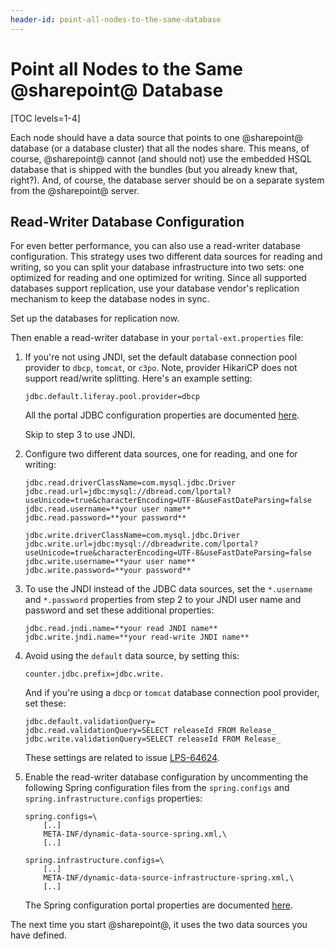 ```yaml
---
header-id: point-all-nodes-to-the-same-database
---
```


# Point all Nodes to the Same @sharepoint@ Database

[TOC levels=1-4]

Each node should have a data source that points to one @sharepoint@ database
(or a database cluster) that all the nodes share. This means, of course,
@sharepoint@ cannot (and should not) use the embedded HSQL database that is
shipped with the bundles (but you already knew that, right?). And, of course,
the database server should be on a separate system from the @sharepoint@ server.

## Read-Writer Database Configuration

For even better performance, you can also use a read-writer database
configuration. This strategy uses two different data sources for reading and
writing, so you can split your database infrastructure into two sets: one
optimized for reading and one optimized for writing. Since all supported
databases support replication, use your database vendor's replication mechanism
to keep the database nodes in sync.

Set up the databases for replication now. 

Then enable a read-writer database in your `portal-ext.properties` file:

1.  If you're not using JNDI, set the default database connection pool provider
    to `dbcp`, `tomcat`, or `c3po`. Note, provider HikariCP does not support
    read/write splitting. Here's an example setting: 

    ```properties
    jdbc.default.liferay.pool.provider=dbcp
    ```

    All the portal JDBC configuration properties are documented
    [here](@platform-ref@/7.2-latest/propertiesdoc/portal.properties.html#JDBC).

    Skip to step 3 to use JNDI. 

2.  Configure two different data sources, one for reading, and one for writing:

    ```properties
    jdbc.read.driverClassName=com.mysql.jdbc.Driver
    jdbc.read.url=jdbc:mysql://dbread.com/lportal?useUnicode=true&characterEncoding=UTF-8&useFastDateParsing=false
    jdbc.read.username=**your user name**
    jdbc.read.password=**your password**

    jdbc.write.driverClassName=com.mysql.jdbc.Driver
    jdbc.write.url=jdbc:mysql://dbreadwrite.com/lportal?useUnicode=true&characterEncoding=UTF-8&useFastDateParsing=false
    jdbc.write.username=**your user name**
    jdbc.write.password=**your password**
    ```

3.  To use the JNDI instead of the JDBC data sources, set the `*.username` and
    `*.password` properties from step 2 to your JNDI user name and password and set
    these additional properties:

    ```properties
    jdbc.read.jndi.name=**your read JNDI name**
    jdbc.write.jndi.name=**your read-write JNDI name**
    ```

4.  Avoid using the `default` data source, by setting this:

    ```properties
    counter.jdbc.prefix=jdbc.write.
    ```

    And if you're using a `dbcp` or `tomcat` database connection pool provider,
    set these:

    ```properties
    jdbc.default.validationQuery=
    jdbc.read.validationQuery=SELECT releaseId FROM Release_
    jdbc.write.validationQuery=SELECT releaseId FROM Release_
    ```

    These settings are related to issue 
    [LPS-64624](https://issues.liferay.com/browse/LPS-64624).

5.  Enable the read-writer database configuration by uncommenting the following 
    Spring configuration files from the `spring.configs` and
    `spring.infrastructure.configs` properties:

    ```properties
    spring.configs=\
        [..]
        META-INF/dynamic-data-source-spring.xml,\
        [..]

    spring.infrastructure.configs=\
        [..]
        META-INF/dynamic-data-source-infrastructure-spring.xml,\
        [..]
    ```

    The Spring configuration portal properties are documented 
    [here](@platform-ref@/7.2-latest/propertiesdoc/portal.properties.html#Spring).

The next time you start @sharepoint@, it uses the two data sources you have
defined. 
